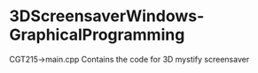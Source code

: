 # 3DScreensaverWindows-GraphicalProgramming

CGT215->main.cpp 
Contains the code for 3D mystify screensaver

